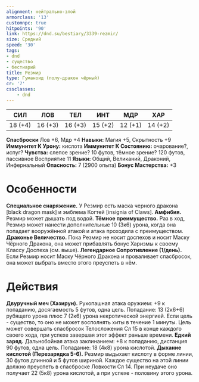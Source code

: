 ```yaml
---
alignment: нейтрально-злой
armorclass: '13'
customnpc: true
hitpoints: '90'
link: https://dnd.su/bestiary/3339-rezmir/
size: Средний
speed: '30'
tags:
- dnd
- существо
- бестиарий
title: Резмир
type: Гуманоид (полу-дракон чёрный)
cr: '7'
cssclasses:
    - dnd
---
```



| СИЛ | ЛОВ | ТЕЛ | ИНТ | МДР | ХАР |
|---|---|---|---|---|---|
| 18 (+4) | 16 (+3) | 16 (+3) | 15 (+2) | 12 (+1) | 14 (+2) |
**Спасброски** Лов +6, Мдр +4
**Навыки:** Магия +5, Скрытность +9
**Иммунитет К Урону:** кислота
**Иммунитет К Состоянию:** очарование?, испуг?
**Чувства:** слепое зрение? 10 футов, тёмное зрение? 120 футов, пассивное Восприятие 11
**Языки:** Общий, Великаний, Драконий, Инфернальный
**Опасность:** 7 (2900 опыта)
**Бонус Мастерства:** +3


# Особенности
**Специальное снаряжение.** У Резмир есть маска черного дракона [black dragon mask] и эмблема Когтей [insignia of Claws].
**Амфибия.** Резмир может дышать под водой.
**Тёмное преимущество.** Раз в ход, Резмир может нанести дополнительные 10 (3к6) урона, когда она попадает вооружённой атакой и атака проходила с преимуществом.
**Драконье Величество.** Пока Резмир не носит доспехов и носит Маску Чёрного Дракона, она может прибавлять бонус Харизмы к своему Классу Доспеха (см. выше).
**Легендарное Сопротивление (1/день).** Если Резмир носит Маску Чёрного Дракона и проваливает спасбросок, она может выбрать вместо этого преуспеть в нём.


# Действия
**Двуручный меч (Хазирун).** Рукопашная атака оружием: +9 к попаданию, досягаемость 5 футов, одна цель. Попадание: 13 (2к6+6) рубящего урона плюс 7 (2к6) урона некротической энергией. Если цель - существо, то оно не может восполнять хиты в течение 1 минуты. Цель может совершать спасбросок Телосложения Сл 15 в конце каждого своего хода, при успехе завершая этот эффект раньше времени.
**Едкий заряд.** Дальнобойная атака заклинанием: +8 к попаданию, дистанция 90 футов, одна цель. Попадание: 18 (4к8) урона кислотой.
**Дыхание кислотой (Перезарядка 5-6).** Резмир выдыхает кислоту в форме линии, 30 футов длинной и 5 футов шириной. Каждое существо на этой линии должно преуспеть в спасброске Ловкости Сл 14. При неудаче оно получает 22 (5к8) урона кислотой, а при успехе - половину этого урона.
